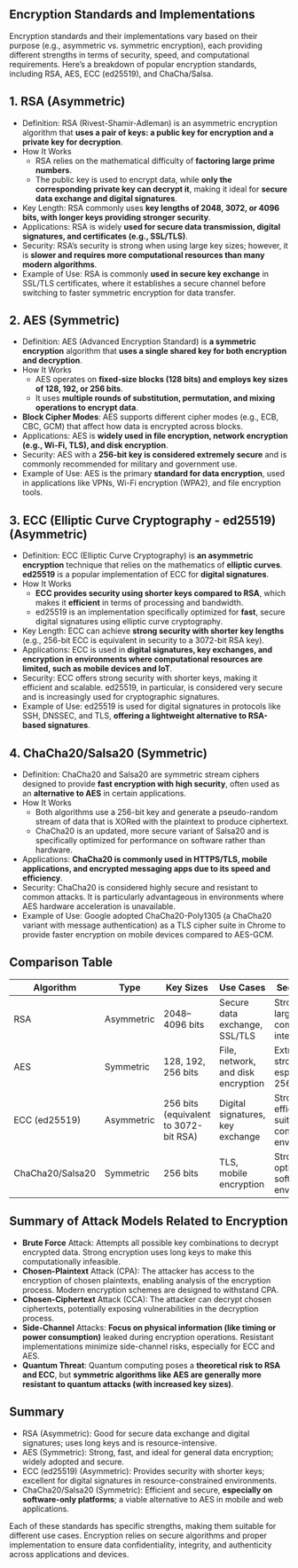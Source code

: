 ## Encryption Standards and Implementations
Encryption standards and their implementations vary based on their purpose (e.g., asymmetric vs. symmetric encryption), each providing different strengths in terms of security, speed, and computational requirements. Here’s a breakdown of popular encryption standards, including RSA, AES, ECC (ed25519), and ChaCha/Salsa.

## 1. RSA (Asymmetric)
  - Definition: RSA (Rivest-Shamir-Adleman) is an asymmetric encryption algorithm that **uses a pair of keys: a public key for encryption and a private key for decryption**.
  - How It Works
    - RSA relies on the mathematical difficulty of **factoring large prime numbers**.
    - The public key is used to encrypt data, while **only the corresponding private key can decrypt it**, making it ideal for **secure data exchange and digital signatures**.
  - Key Length: RSA commonly uses **key lengths of 2048, 3072, or 4096 bits, with longer keys providing stronger security**.
  - Applications: RSA is widely **used for secure data transmission, digital signatures, and certificates (e.g., SSL/TLS)**.
  - Security: RSA’s security is strong when using large key sizes; however, it is **slower and requires more computational resources than many modern algorithms**.
  - Example of Use: RSA is commonly **used in secure key exchange** in SSL/TLS certificates, where it establishes a secure channel before switching to faster symmetric encryption for data transfer.

## 2. AES (Symmetric)
  - Definition: AES (Advanced Encryption Standard) is **a symmetric encryption** algorithm that **uses a single shared key for both encryption and decryption**.
  - How It Works
    - AES operates on **fixed-size blocks (128 bits) and employs key sizes of 128, 192, or 256 bits**.
    - It uses **multiple rounds of substitution, permutation, and mixing operations to encrypt data**.
  - **Block Cipher Modes**: AES supports different cipher modes (e.g., ECB, CBC, GCM) that affect how data is encrypted across blocks.
  - Applications: AES is **widely used in file encryption, network encryption (e.g., Wi-Fi, TLS), and disk encryption**.
  - Security: AES with a **256-bit key is considered extremely secure** and is commonly recommended for military and government use.
  - Example of Use: AES is the primary **standard for data encryption**, used in applications like VPNs, Wi-Fi encryption (WPA2), and file encryption tools.

## 3. ECC (Elliptic Curve Cryptography - ed25519) (Asymmetric)
  - Definition: ECC (Elliptic Curve Cryptography) is **an asymmetric encryption** technique that relies on the mathematics of **elliptic curves**. **ed25519** is a popular implementation of ECC for **digital signatures**.
  - How It Works
    - **ECC provides security using shorter keys compared to RSA**, which makes it **efficient** in terms of processing and bandwidth.
    - ed25519 is an implementation specifically optimized for **fast**, secure digital signatures using elliptic curve cryptography.
  - Key Length: ECC can achieve **strong security with shorter key lengths** (e.g., 256-bit ECC is equivalent in security to a 3072-bit RSA key).
  - Applications: ECC is used in **digital signatures, key exchanges, and encryption in environments where computational resources are limited, such as mobile devices and IoT**.
  - Security: ECC offers strong security with shorter keys, making it efficient and scalable. ed25519, in particular, is considered very secure and is increasingly used for cryptographic signatures.
  - Example of Use: ed25519 is used for digital signatures in protocols like SSH, DNSSEC, and TLS, **offering a lightweight alternative to RSA-based signatures**.

## 4. ChaCha20/Salsa20 (Symmetric)
  - Definition: ChaCha20 and Salsa20 are symmetric stream ciphers designed to provide **fast encryption with high security**, often used as an **alternative to AES** in certain applications.
  - How It Works
    - Both algorithms use a 256-bit key and generate a pseudo-random stream of data that is XORed with the plaintext to produce ciphertext.
    - ChaCha20 is an updated, more secure variant of Salsa20 and is specifically optimized for performance on software rather than hardware.
  - Applications: **ChaCha20 is commonly used in HTTPS/TLS, mobile applications, and encrypted messaging apps due to its speed and efficiency**.
  - Security: ChaCha20 is considered highly secure and resistant to common attacks. It is particularly advantageous in environments where AES hardware acceleration is unavailable.
  - Example of Use: Google adopted ChaCha20-Poly1305 (a ChaCha20 variant with message authentication) as a TLS cipher suite in Chrome to provide faster encryption on mobile devices compared to AES-GCM.

## Comparison Table

| Algorithm | Type | Key Sizes | Use Cases | Security Level |
| --------- | ---- | --------- | --------- | -------------- |
| RSA | Asymmetric | 2048–4096 bits | Secure data exchange, SSL/TLS | Strong (with large keys) but computationally intensive |
| AES | Symmetric | 128, 192, 256 bits | File, network, and disk encryption | Extremely strong, especially with 256-bit key |
| ECC (ed25519) | Asymmetric | 256 bits (equivalent to 3072-bit RSA) | Digital signatures, key exchange | Strong, efficient, suitable for constrained environments |
| ChaCha20/Salsa20 | Symmetric | 256 bits | TLS, mobile encryption | Strong and optimized for software environments |

## Summary of Attack Models Related to Encryption
  - **Brute Force** Attack: Attempts all possible key combinations to decrypt encrypted data. Strong encryption uses long keys to make this computationally infeasible.
  - **Chosen-Plaintext** Attack (CPA): The attacker has access to the encryption of chosen plaintexts, enabling analysis of the encryption process. Modern encryption schemes are designed to withstand CPA.
  - **Chosen-Ciphertext** Attack (CCA): The attacker can decrypt chosen ciphertexts, potentially exposing vulnerabilities in the decryption process.
  - **Side-Channel** Attacks: **Focus on physical information (like timing or power consumption)** leaked during encryption operations. Resistant implementations minimize side-channel risks, especially for ECC and AES.
  - **Quantum Threat**: Quantum computing poses a **theoretical risk to RSA and ECC**, but **symmetric algorithms like AES are generally more resistant to quantum attacks (with increased key sizes)**.

## Summary
  - RSA (Asymmetric): Good for secure data exchange and digital signatures; uses long keys and is resource-intensive.
  - AES (Symmetric): Strong, fast, and ideal for general data encryption; widely adopted and secure.
  - ECC (ed25519) (Asymmetric): Provides security with shorter keys; excellent for digital signatures in resource-constrained environments.
  - ChaCha20/Salsa20 (Symmetric): Efficient and secure, **especially on software-only platforms**; a viable alternative to AES in mobile and web applications.

Each of these standards has specific strengths, making them suitable for different use cases. Encryption relies on secure algorithms and proper implementation to ensure data confidentiality, integrity, and authenticity across applications and devices.